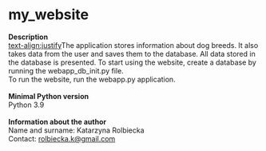 # my_website

<b>Description</b>
<br>
<text-align:justify>The application stores information about dog breeds. It also takes data from the user and saves them to the database. All data stored in the database is presented. To start using the website, create a database by running the webapp_db_init.py file.<br>
To run the website, run the webapp.py application.
<br><br>
<b>Minimal Python version</b>
<br>
Python 3.9
<br>
<br>
<b>Information about the author</b>
<br>
Name and surname: Katarzyna Rolbiecka
<br>
Contact: rolbiecka.k@gmail.com
